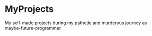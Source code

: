 # MyProjects
My self-made projects during my pathetic and murderous journey as maybe-future-programmer
